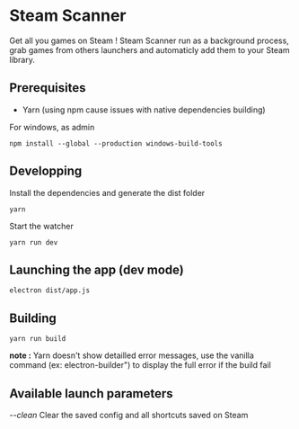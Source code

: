 # Steam Scanner

Get all you games on Steam ! Steam Scanner run as a background process, grab games from others launchers and automaticly add them to your Steam library.

## Prerequisites

* Yarn (using npm cause issues with native dependencies building)

For windows, as admin

```
npm install --global --production windows-build-tools
```

## Developping
Install the dependencies and generate the dist folder
```
yarn
```

Start the watcher 

```
yarn run dev
```

## Launching the app (dev mode)

```
electron dist/app.js
```

## Building

```
yarn run build
```

**note :** Yarn doesn't show detailled error messages, use the vanilla command (ex: electron-builder") to display the full error if the build fail

## Available launch parameters

_--clean_ Clear the saved config and all shortcuts saved on Steam
